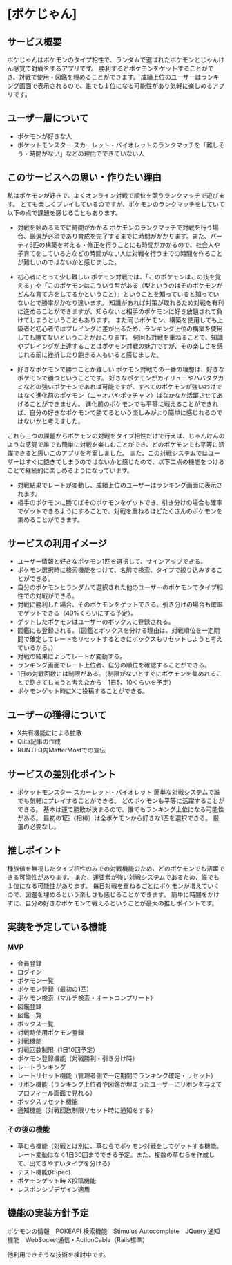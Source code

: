 # [ポケじゃん]

## サービス概要
ポケじゃんはポケモンのタイプ相性で、ランダムで選ばれたポケモンとじゃんけん感覚で対戦をするアプリです。
勝利するとポケモンをゲットすることができ、対戦で使用・図鑑を埋めることができます。
成績上位のユーザーはランキング画面で表示されるので、誰でも１位になる可能性があり気軽に楽しめるアプリです。


## ユーザー層について
* ポケモンが好きな人
* ポケットモンスター スカーレット・バイオレットのランクマッチを「難しそう・時間がない」などの理由でできていない人

## このサービスへの思い・作りたい理由
私はポケモンが好きで、よくオンライン対戦で順位を競うランクマッチで遊びます。
とても楽しくプレイしているのですが、ポケモンのランクマッチをしていて以下の点で課題を感じることもあります。

* 対戦を始めるまでに時間がかかる
ポケモンのランクマッチで対戦を行う場合、厳選が必須であり育成を完了するまでに時間がかかります。また、パーティ6匹の構築を考える・修正を行うことにも時間がかかるので、社会人や子育てをしている方などの時間がない人は対戦を行うまでの時間を作ることが難しいのではないかと感じました。

* 初心者にとって少し難しい
ポケモン対戦では、「このポケモンはこの技を覚える」や「このポケモンはこういう型がある（型というのはそのポケモンがどんな育て方をしてるかということ）」ということを知っていると知っていないとで勝率がかなり違います。
知識があれば対策が取れるため対戦を有利に進めることができますが、知らないと相手のポケモンに好き放題されて負けてしまうということもあります。
また同じポケモン、構築を使用しても上級者と初心者ではプレイングに差が出るため、ランキング上位の構築を使用しても勝てないということが起こります。
何回も対戦を重ねることで、知識やプレイングが上達することはポケモン対戦の魅力ですが、その楽しさを感じれる前に挫折したり飽きる人もいると感じました。

* 好きなポケモンで勝つことが難しい
ポケモン対戦での一番の理想は、好きなポケモンで勝つということです。
好きなポケモンがカイリューやハバタクカミなどの強いポケモンであれば可能ですが、すべてのポケモンが強いわけではなく進化前のポケモン（ニャオハやポッチャマ）はなかなか活躍させてあげることができません。
進化前のポケモンでも平等に戦えることができれば、自分の好きなポケモンで勝てるという楽しみがより簡単に感じれるのではないかと考えました。

これら三つの課題からポケモンの対戦をタイプ相性だけで行えば、じゃんけんのような感覚で誰でも簡単に対戦を楽しむことができ、どのポケモンでも平等に活躍できると思いこのアプリを考案しました。
また、この対戦システムではユーザーはすぐに飽きてしまうのではないかと感じたので、以下二点の機能をつけることで継続的に楽しめるようになっています。
* 対戦結果でレートが変動し、成績上位のユーザーはランキング画面に表示されます。
* 相手のポケモンに勝てばそのポケモンをゲットでき、引き分けの場合も確率でゲットできるようにすることで、対戦を重ねるほどたくさんのポケモンを集めることができます。

## サービスの利用イメージ
* ユーザー情報と好きなポケモン1匹を選択して、サインアップできる。
* ポケモン選択時に検索機能をつけて、名前で検索、タイプで絞り込みすることができる。
* 自分のポケモンとランダムで選択された他のユーザーのポケモンでタイプ相性での対戦ができる。
* 対戦に勝利した場合、そのポケモンをゲットできる。引き分けの場合も確率でゲットできる（40%くらいにする予定）。
* ゲットしたポケモンはユーザーのボックスに登録される。
* 図鑑にも登録される。（図鑑とボックスを分ける理由は、対戦順位を一定期間で確定してレートをリセットするときにボックスもリセットしようと考えているから。）
* 対戦の結果によってレートが変動する。
* ランキング画面でレート上位者、自分の順位を確認することができる。
* 1日の対戦回数には制限がある。（制限がないとすぐにポケモンを集めれることで飽きてしまうと考えたから　1日5、10くらいを予定）
* ポケモンゲット時にXに投稿することができる。

## ユーザーの獲得について
* X共有機能にによる拡散
* Qiita記事の作成
* RUNTEQ内MatterMostでの宣伝

## サービスの差別化ポイント
* ポケットモンスター スカーレット・バイオレット
簡単な対戦システムで誰でも気軽にプレイすることができる。
どのポケモンも平等に活躍することができる。
基本は運で勝敗が決まるので、誰でもランキング上位になる可能性がある。
最初の1匹（相棒）は全ポケモンから好きな1匹を選択できる。
厳選の必要なし。

## 推しポイント
種族値を無視したタイプ相性のみでの対戦機能のため、どのポケモンでも活躍できる可能性があります。
また、運要素が強い対戦システムであるため、誰でも１位になる可能性があります。
毎日対戦を重ねるごとにポケモンが増えていくので、図鑑を埋めるという楽しさも感じることができます。
簡単に時間をかけずに、自分の好きなポケモンで戦えるということが最大の推しポイントです。

## 実装を予定している機能
### MVP
* 会員登録
* ログイン
* ポケモン一覧
* ポケモン登録（最初の1匹）
* ポケモン検索（マルチ検索・オートコンプリート）
* 図鑑登録
* 図鑑一覧
* ボックス一覧
* 対戦時使用ポケモン登録
* 対戦機能
* 対戦回数制限（1日10回予定）
* ポケモン登録機能（対戦勝利・引き分け時）
* レートランキング
* レートリセット機能（管理者側で一定期間でランキング確定・リセット）
* リボン機能（ランキング上位者や図鑑が埋まったユーザーにリボンを与えてプロフィール画面で見れる）
* ボックスリセット機能
* 通知機能（対戦回数制限リセット時に通知をする）



### その後の機能

* 草むら機能（対戦とは別に、草むらでポケモン対戦をしてゲットする機能。レート変動はなく1日30回までできる予定。また、複数の草むらを作成して、出てきやすいタイプを分ける）
* テスト機能(RSpec)
* ポケモンゲット時 X投稿機能
* レスポンシブデザイン適用

## 機能の実装方針予定
ポケモンの情報　POKEAPI
検索機能　Stimulus Autocomplete　JQuery
通知機能　WebSocket通信・ActionCable（Rails標準）

他利用できそうな技術を検討中です。
